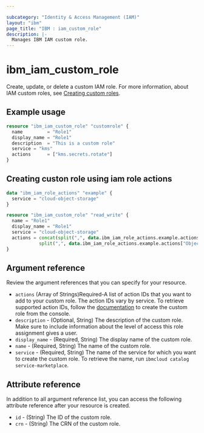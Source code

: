 ```yaml
---

subcategory: "Identity & Access Management (IAM)"
layout: "ibm"
page_title: "IBM : iam_custom_role"
description: |-
  Manages IBM IAM custom role.
---
```


# ibm_iam_custom_role

Create, update, or delete a custom IAM role. For more information, about IAM custom roles, see [Creating custom roles](https://cloud.ibm.com/docs/account?topic=account-custom-roles).

## Example usage

```terraform
resource "ibm_iam_custom_role" "customrole" {
  name         = "Role1"
  display_name = "Role1"
  description  = "This is a custom role"
  service = "kms"
  actions      = ["kms.secrets.rotate"]
}
```
## Creating custon role using iam role actions

```terraform
data "ibm_iam_role_actions" "example" {
  service = "cloud-object-storage"
}

resource "ibm_iam_custom_role" "read_write" {
  name = "Role1"
  display_name = "Role1"
  service = "cloud-object-storage"
  actions = concat(split(",", data.ibm_iam_role_actions.example.actions["Content Reader"]),
            split(",", data.ibm_iam_role_actions.example.actions["Object Writer"]))
}
```

## Argument reference
Review the argument references that you can specify for your resource. 

- `actions` (Array of Strings)Required-A list of action IDs that you want to add to your custom role. The action IDs vary by service. To retrieve supported action IDs, follow the [documentation](https://cloud.ibm.com/docs/account?topic=account-custom-roles) to create the custom role from the console.
- `description` - (Optional, String) The description of the custom role. Make sure to include information about the level of access this role assignment gives a user.
- `display_name` - (Required, String) The display name of the custom role.
- `name` - (Required, String) The name of the custom role.
- `service` - (Required, String) The name of the service for which you want to create the custom role. To retrieve the name, run `ibmcloud catalog service-marketplace`.


## Attribute reference
In addition to all argument reference list, you can access the following attribute reference after your resource is created.

- `id` - (String) The ID of the custom role.
- `crn` - (String) The CRN of the custom role.
